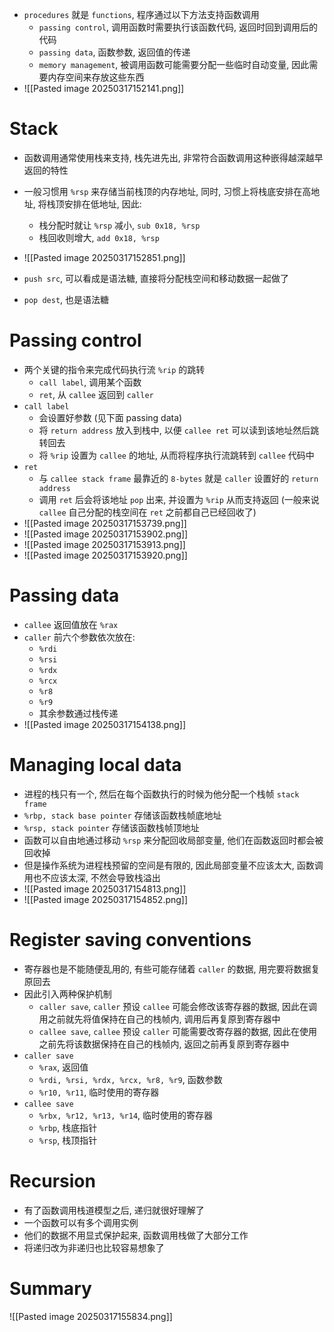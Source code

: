 - `procedures` 就是 `functions`, 程序通过以下方法支持函数调用
	- `passing control`, 调用函数时需要执行该函数代码, 返回时回到调用后的代码
	- `passing data`, 函数参数, 返回值的传递
	- `memory management`, 被调用函数可能需要分配一些临时自动变量, 因此需要内存空间来存放这些东西
- ![[Pasted image 20250317152141.png]]

# Stack
- 函数调用通常使用栈来支持, 栈先进先出, 非常符合函数调用这种嵌得越深越早返回的特性
- 一般习惯用 `%rsp` 来存储当前栈顶的内存地址, 同时, 习惯上将栈底安排在高地址, 将栈顶安排在低地址, 因此:
	- 栈分配时就让 `%rsp` 减小, `sub 0x18, %rsp`
	- 栈回收则增大, `add 0x18, %rsp`
- ![[Pasted image 20250317152851.png]]

- `push src`, 可以看成是语法糖, 直接将分配栈空间和移动数据一起做了
- `pop dest`, 也是语法糖


# Passing control
- 两个关键的指令来完成代码执行流 `%rip` 的跳转
	- `call label`, 调用某个函数
	- `ret`, 从 `callee` 返回到 `caller`
- `call label`
	- 会设置好参数 (见下面 passing data)
	- 将 `return address` 放入到栈中, 以便 `callee ret` 可以读到该地址然后跳转回去
	- 将 `%rip` 设置为 `callee` 的地址, 从而将程序执行流跳转到 `callee` 代码中
- `ret`
	- 与 `callee stack frame` 最靠近的 `8-bytes` 就是 `caller` 设置好的 `return address`
	- 调用 `ret` 后会将该地址 `pop` 出来, 并设置为 `%rip` 从而支持返回 (一般来说 `callee` 自己分配的栈空间在 `ret` 之前都自己已经回收了)
- ![[Pasted image 20250317153739.png]]
- ![[Pasted image 20250317153902.png]]
- ![[Pasted image 20250317153913.png]]
- ![[Pasted image 20250317153920.png]]

# Passing data
- `callee` 返回值放在 `%rax`
- `caller` 前六个参数依次放在:
	- `%rdi`
	- `%rsi`
	- `%rdx` 
	- `%rcx`
	- `%r8`
	- `%r9`
	- 其余参数通过栈传递
- ![[Pasted image 20250317154138.png]]

# Managing local data
- 进程的栈只有一个, 然后在每个函数执行的时候为他分配一个栈帧 `stack frame`
- `%rbp, stack base pointer` 存储该函数栈帧底地址
- `%rsp, stack pointer` 存储该函数栈帧顶地址
- 函数可以自由地通过移动 `%rsp` 来分配回收局部变量, 他们在函数返回时都会被回收掉
- 但是操作系统为进程栈预留的空间是有限的, 因此局部变量不应该太大, 函数调用也不应该太深, 不然会导致栈溢出
- ![[Pasted image 20250317154813.png]]
- ![[Pasted image 20250317154852.png]]

# Register saving conventions
- 寄存器也是不能随便乱用的, 有些可能存储着 `caller` 的数据, 用完要将数据复原回去
- 因此引入两种保护机制
	- `caller save`, `caller` 预设 `callee` 可能会修改该寄存器的数据, 因此在调用之前就先将值保持在自己的栈帧内, 调用后再复原到寄存器中
	- `callee save`, `callee` 预设 `caller` 可能需要改寄存器的数据, 因此在使用之前先将该数据保持在自己的栈帧内, 返回之前再复原到寄存器中
- `caller save`
	- `%rax`, 返回值
	- `%rdi, %rsi, %rdx, %rcx, %r8, %r9`, 函数参数
	- `%r10, %r11`, 临时使用的寄存器
- `callee save`
	- `%rbx, %r12, %r13, %r14`, 临时使用的寄存器
	- `%rbp`, 栈底指针
	- `%rsp`, 栈顶指针

# Recursion
- 有了函数调用栈道模型之后, 递归就很好理解了
- 一个函数可以有多个调用实例
- 他们的数据不用显式保护起来, 函数调用栈做了大部分工作
- 将递归改为非递归也比较容易想象了

# Summary
![[Pasted image 20250317155834.png]]
